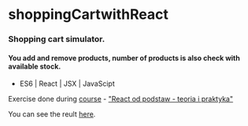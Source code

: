 # shoppingCartwithReact

### Shopping cart simulator. 
#### You add and remove products, number of products is also check with available stock.


- ES6 | React | JSX | JavaScipt

Exercise done during [course](www.websamuraj.pl) - ["React od podstaw - teoria i praktyka"](www.udemy.com/user/samuraj-programowania/)

You can see the reult [here](https://kierepkae.github.io/shoppingCartwithReact/).
